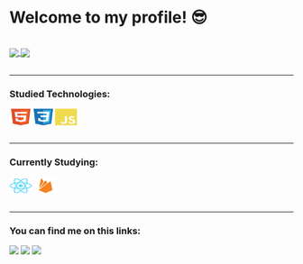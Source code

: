 # Welcome to my profile! 😎
<br>

<div style="display: flex">
  <a href="https://github.com/RicarGit">
    <img height="180em" align="center" src="https://github-readme-stats.vercel.app/api?username=RicarGit&show_icons=true&theme=midnight-purple&hide_border=true" />
    <img height="180em" align="center" src="https://github-readme-stats.vercel.app/api/top-langs/?username=RicarGit&layout=compact&theme=midnight-purple&hide_border=true" />
  </a>
</div>
<br>
<hr>

### Studied Technologies:
<div style="display: flex">
  <img align="center" height="30" width="40" src="https://raw.githubusercontent.com/devicons/devicon/master/icons/html5/html5-original.svg">
  <img align="center" height="30" width="40" src="https://raw.githubusercontent.com/devicons/devicon/master/icons/css3/css3-original.svg">
  <img align="center" height="30" width="40" src="https://raw.githubusercontent.com/devicons/devicon/master/icons/javascript/javascript-plain.svg">
</div>
<br>
<hr>

### Currently Studying:
<div style=display: flex>
  <img align="center" height="30" width="40" src="https://raw.githubusercontent.com/devicons/devicon/master/icons/react/react-original.svg">
  <img align="center" height="30" width="40" src="https://raw.githubusercontent.com/devicons/devicon/master/icons/firebase/firebase-plain.svg">
</div>
<br>
<hr>

### You can find me on this links:
<div>
  <a href="https://discord.gg/72a9u4hp" target="_blank"><img src="https://img.shields.io/badge/Discord-7289DA?style=for-the-badge&logo=discord&logoColor=white" target="_blank"></a> 
  <a href = "mailto:ricardoagava@gmail.com"><img src="https://img.shields.io/badge/-Gmail-%23333?style=for-the-badge&logo=gmail&logoColor=white" target="_blank"></a>
  <a href="https://www.linkedin.com/in/ricardo-gava-90632a212" target="_blank"><img src="https://img.shields.io/badge/-LinkedIn-%230077B5?style=for-the-badge&logo=linkedin&logoColor=white" target="_blank"></a>
</div>
